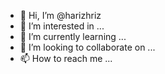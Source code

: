 - 👋 Hi, I’m @harizhriz
- 👀 I’m interested in ...
- 🌱 I’m currently learning ...
- 💞️ I’m looking to collaborate on ...
- 📫 How to reach me ...

<!---
harizhriz/harizhriz is a ✨ special ✨ repository because its `README.md` (this file) appears on your GitHub profile.
You can click the Preview link to take a look at your changes.
--->
